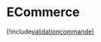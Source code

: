# ECommerce

[!include[validationcommande](ecommerce.validationcommande.autogen.md)]








































































































